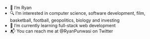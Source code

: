 - 👋 I’m Ryan
- 🔍 I’m interested in computer science, software development, film, basketball, football, geopolitics, biology and investing
- 🌱 I’m currently learning full-stack web development
- 📬 You can reach me at @RyanPunwasi on Twitter

<!---
ryanpunwasi/ryanpunwasi is a ✨ special ✨ repository because its `README.md` (this file) appears on your GitHub profile.
You can click the Preview link to take a look at your changes.
--->
